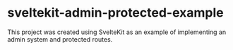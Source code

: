 # sveltekit-admin-protected-example
This project was created using SvelteKit as an example of implementing an admin system and protected routes.
